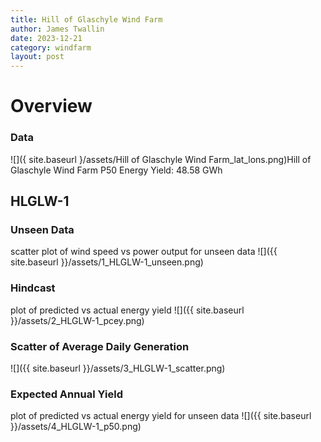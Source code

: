 ```yaml
---
title: Hill of Glaschyle Wind Farm
author: James Twallin
date: 2023-12-21
category: windfarm
layout: post
---
```

# Overview

### Data

![]({ site.baseurl }/assets/Hill of Glaschyle Wind Farm_lat_lons.png)Hill of Glaschyle Wind Farm P50 Energy Yield: 48.58 GWh

HLGLW-1
-------------
### Unseen Data 
scatter plot of wind speed vs power output for unseen data
![]({{ site.baseurl }}/assets/1_HLGLW-1_unseen.png)
### Hindcast 
plot of predicted vs actual energy yield
![]({{ site.baseurl }}/assets/2_HLGLW-1_pcey.png)
### Scatter of Average Daily Generation 

![]({{ site.baseurl }}/assets/3_HLGLW-1_scatter.png)
### Expected Annual Yield 
plot of predicted vs actual energy yield for unseen data
![]({{ site.baseurl }}/assets/4_HLGLW-1_p50.png)

